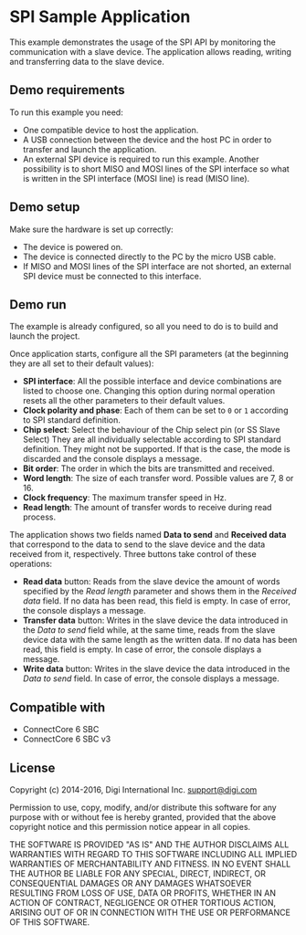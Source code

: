 SPI Sample Application
======================

This example demonstrates the usage of the SPI API by monitoring the
communication with a slave device. The application allows reading, writing and
transferring data to the slave device.

Demo requirements
-----------------

To run this example you need:

* One compatible device to host the application.
* A USB connection between the device and the host PC in order to transfer and launch
  the application.
* An external SPI device is required to run this example. Another possibility is
  to short MISO and MOSI lines of the SPI interface so what is written in the SPI
  interface (MOSI line) is read (MISO line).

Demo setup
----------

Make sure the hardware is set up correctly:

* The device is powered on.
* The device is connected directly to the PC by the micro USB cable.
* If MISO and MOSI lines of the SPI interface are not shorted, an external SPI 
  device must be connected to this interface.

Demo run
--------

The example is already configured, so all you need to do is to build and 
launch the project.
  
Once application starts, configure all the SPI parameters (at the beginning
they are all set to their default values):

* **SPI interface**: All the possible interface and device combinations are
  listed to choose one. Changing this option during normal operation resets all
  the other parameters to their default values.
* **Clock polarity and phase**: Each of them can be set to `0` or `1` according
  to SPI standard definition.
* **Chip select**: Select the behaviour of the Chip select pin (or SS Slave Select)
  They are all individually selectable according to SPI standard definition. They 
  might not be supported. If that is the case, the mode is discarded and the 
  console displays a message.
* **Bit order**: The order in which the bits are transmitted and received.
* **Word length**: The size of each transfer word. Possible values are 7, 8 or 16.
* **Clock frequency**: The maximum transfer speed in Hz.
* **Read length**: The amount of transfer words to receive during read process.

The application shows two fields named **Data to send** and **Received data**
that correspond to the data to send to the slave device and the data received
from it, respectively. Three buttons take control of these operations:

* **Read data** button: Reads from the slave device the amount of words
  specified by the _Read length_ parameter and shows them in the _Received data_
  field. If no data has been read, this field is empty. In case of error, the
  console displays a message.
* **Transfer data** button: Writes in the slave device the data introduced in
  the _Data to send_ field while, at the same time, reads from the slave device
  data with the same length as the written data. If no data has been read,
  this field is empty. In case of error, the console displays a message.
* **Write data** button: Writes in the slave device the data introduced in the
  _Data to send_ field. In case of error, the console displays a message.

Compatible with
---------------

* ConnectCore 6 SBC
* ConnectCore 6 SBC v3

License
-------

Copyright (c) 2014-2016, Digi International Inc. <support@digi.com>

Permission to use, copy, modify, and/or distribute this software for any
purpose with or without fee is hereby granted, provided that the above
copyright notice and this permission notice appear in all copies.

THE SOFTWARE IS PROVIDED "AS IS" AND THE AUTHOR DISCLAIMS ALL WARRANTIES
WITH REGARD TO THIS SOFTWARE INCLUDING ALL IMPLIED WARRANTIES OF
MERCHANTABILITY AND FITNESS. IN NO EVENT SHALL THE AUTHOR BE LIABLE FOR
ANY SPECIAL, DIRECT, INDIRECT, OR CONSEQUENTIAL DAMAGES OR ANY DAMAGES
WHATSOEVER RESULTING FROM LOSS OF USE, DATA OR PROFITS, WHETHER IN AN
ACTION OF CONTRACT, NEGLIGENCE OR OTHER TORTIOUS ACTION, ARISING OUT OF
OR IN CONNECTION WITH THE USE OR PERFORMANCE OF THIS SOFTWARE.
